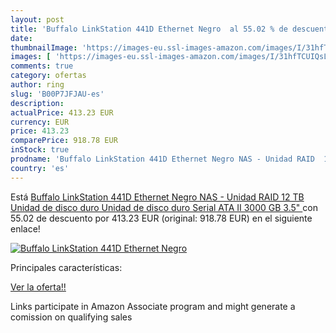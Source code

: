 ```yaml
---
layout: post
title: 'Buffalo LinkStation 441D Ethernet Negro  al 55.02 % de descuento'
date: 
thumbnailImage: 'https://images-eu.ssl-images-amazon.com/images/I/31hfTCUIQsL._SL200_.jpg'
images: [ 'https://images-eu.ssl-images-amazon.com/images/I/31hfTCUIQsL._SL200_.jpg' ]
comments: true
category: ofertas
author: ring
slug: 'B00P7JFJAU-es'
description:
actualPrice: 413.23 EUR
currency: EUR
price: 413.23
comparePrice: 918.78 EUR
inStock: true
prodname: 'Buffalo LinkStation 441D Ethernet Negro NAS - Unidad RAID  12 TB  Unidad de disco duro  Unidad de disco duro  Serial ATA II  3000 GB  3.5" '
country: 'es'
---
```


Está [Buffalo LinkStation 441D Ethernet Negro NAS - Unidad RAID  12 TB  Unidad de disco duro  Unidad de disco duro  Serial ATA II  3000 GB  3.5" ](https://www.amazon.es/dp/B00P7JFJAU/?tag=tolees-21) con 55.02 de descuento por 413.23 EUR (original: 918.78 EUR) en el siguiente enlace!

[![Buffalo LinkStation 441D Ethernet Negro ](https://images-eu.ssl-images-amazon.com/images/I/31hfTCUIQsL._SL200_.jpg)](https://www.amazon.es/dp/B00P7JFJAU/?tag=tolees-21)

Principales características:


[Ver la oferta!!](https://www.amazon.es/dp/B00P7JFJAU/?tag=tolees-21)

Links participate in Amazon Associate program and might generate a comission on qualifying sales


